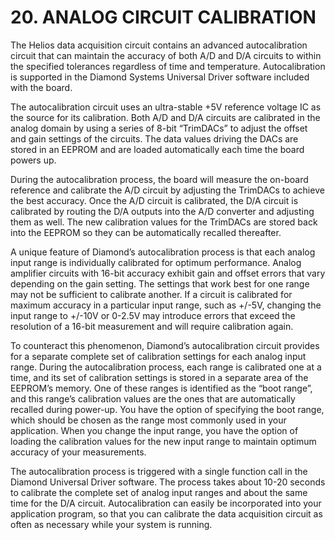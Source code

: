 # 20. ANALOG CIRCUIT CALIBRATION

The Helios data acquisition circuit contains an advanced autocalibration circuit that can maintain the accuracy of both A/D and D/A circuits to within the specified tolerances regardless of time and temperature. Autocalibration is supported in the Diamond Systems Universal Driver software included with the board. 

The autocalibration circuit uses an ultra-stable +5V reference voltage IC as the source for its calibration. Both A/D and D/A circuits are calibrated in the analog domain by using a series of 8-bit “TrimDACs” to adjust the offset and gain settings of the circuits. The data values driving the DACs are stored in an EEPROM and are loaded automatically each time the board powers up. 

During the autocalibration process, the board will measure the on-board reference and calibrate the A/D circuit by adjusting the TrimDACs to achieve the best accuracy. Once the A/D circuit is calibrated, the D/A circuit is calibrated by routing the D/A outputs into the A/D converter and adjusting them as well. The new calibration values for the TrimDACs are stored back into the EEPROM so they can be automatically recalled thereafter. 

A unique feature of Diamond’s autocalibration process is that each analog input range is individually calibrated for optimum performance. Analog amplifier circuits with 16-bit accuracy exhibit gain and offset errors that vary depending on the gain setting. The settings that work best for one range may not be sufficient to calibrate another. If a circuit is calibrated for maximum accuracy in a particular input range, such as +/-5V, changing the input range to +/-10V or 0-2.5V may introduce errors that exceed the resolution of a 16-bit measurement and will require calibration again. 

To counteract this phenomenon, Diamond’s autocalibration circuit provides for a separate complete set of calibration settings for each analog input range. During the autocalibration process, each range is calibrated one at a time, and its set of calibration settings is stored in a separate area of the EEPROM’s memory. One of these ranges is identified as the “boot range”, and this range’s calibration values are the ones that are automatically recalled during power-up. You have the option of specifying the boot range, which should be chosen as the range most commonly used in your application. When you change the input range, you have the option of loading the calibration values for the new input range to maintain optimum accuracy of your measurements. 

The autocalibration process is triggered with a single function call in the Diamond Universal Driver software. The process takes about 10-20 seconds to calibrate the complete set of analog input ranges and about the same time for the D/A circuit. Autocalibration can easily be incorporated into your application program, so that you can calibrate the data acquisition circuit as often as necessary while your system is running.

